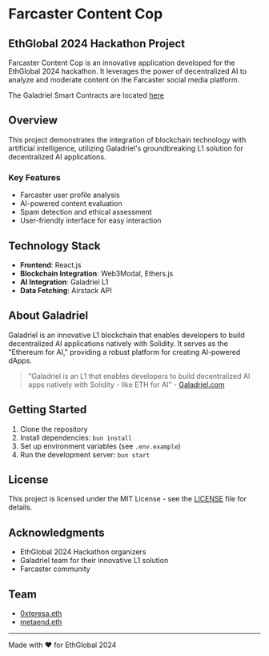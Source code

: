 # Farcaster Content Cop

## EthGlobal 2024 Hackathon Project

Farcaster Content Cop is an innovative application developed for the EthGlobal 2024 hackathon. It leverages the power of decentralized AI to analyze and moderate content on the Farcaster social media platform.

The Galadriel Smart Contracts are located [here](https://github.com/ethglobal2024-content/contracts)

## Overview

This project demonstrates the integration of blockchain technology with artificial intelligence, utilizing Galadriel's groundbreaking L1 solution for decentralized AI applications.

### Key Features

- Farcaster user profile analysis
- AI-powered content evaluation
- Spam detection and ethical assessment
- User-friendly interface for easy interaction

## Technology Stack

- **Frontend**: React.js
- **Blockchain Integration**: Web3Modal, Ethers.js
- **AI Integration**: Galadriel L1
- **Data Fetching**: Airstack API

## About Galadriel

Galadriel is an innovative L1 blockchain that enables developers to build decentralized AI applications natively with Solidity. It serves as the "Ethereum for AI," providing a robust platform for creating AI-powered dApps.

> "Galadriel is an L1 that enables developers to build decentralized AI apps natively with Solidity - like ETH for AI" - [Galadriel.com](https://galadriel.com)

## Getting Started

1. Clone the repository
2. Install dependencies: `bun install`
3. Set up environment variables (see `.env.example`)
4. Run the development server: `bun start`

## License

This project is licensed under the MIT License - see the [LICENSE](LICENSE) file for details.

## Acknowledgments

- EthGlobal 2024 Hackathon organizers
- Galadriel team for their innovative L1 solution
- Farcaster community

## Team

- [0xteresa.eth](https://www.farcaster.id/0xteresa.eth)
- [metaend.eth](https://www.farcaster.id/metaend.eth)

---

Made with ❤️ for EthGlobal 2024
